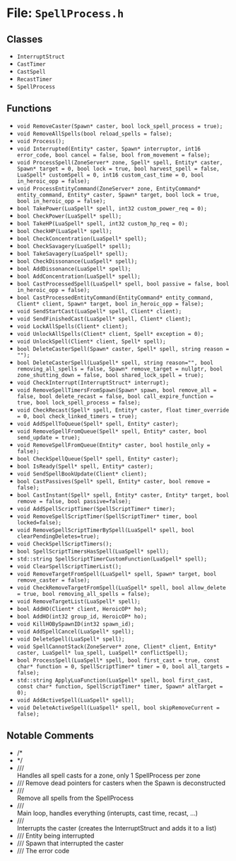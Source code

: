 # File: `SpellProcess.h`

## Classes

- `InterruptStruct`
- `CastTimer`
- `CastSpell`
- `RecastTimer`
- `SpellProcess`

## Functions

- `void RemoveCaster(Spawn* caster, bool lock_spell_process = true);`
- `void RemoveAllSpells(bool reload_spells = false);`
- `void Process();`
- `void Interrupted(Entity* caster, Spawn* interruptor, int16 error_code, bool cancel = false, bool from_movement = false);`
- `void ProcessSpell(ZoneServer* zone, Spell* spell, Entity* caster, Spawn* target = 0, bool lock = true, bool harvest_spell = false, LuaSpell* customSpell = 0, int16 custom_cast_time = 0, bool in_heroic_opp = false);`
- `void ProcessEntityCommand(ZoneServer* zone, EntityCommand* entity_command, Entity* caster, Spawn* target, bool lock = true, bool in_heroic_opp = false);`
- `bool TakePower(LuaSpell* spell, int32 custom_power_req = 0);`
- `bool CheckPower(LuaSpell* spell);`
- `bool TakeHP(LuaSpell* spell, int32 custom_hp_req = 0);`
- `bool CheckHP(LuaSpell* spell);`
- `bool CheckConcentration(LuaSpell* spell);`
- `bool CheckSavagery(LuaSpell* spell);`
- `bool TakeSavagery(LuaSpell* spell);`
- `bool CheckDissonance(LuaSpell* spell);`
- `bool AddDissonance(LuaSpell* spell);`
- `bool AddConcentration(LuaSpell* spell);`
- `bool CastProcessedSpell(LuaSpell* spell, bool passive = false, bool in_heroic_opp = false);`
- `bool CastProcessedEntityCommand(EntityCommand* entity_command, Client* client, Spawn* target, bool in_heroic_opp = false);`
- `void SendStartCast(LuaSpell* spell, Client* client);`
- `void SendFinishedCast(LuaSpell* spell, Client* client);`
- `void LockAllSpells(Client* client);`
- `void UnlockAllSpells(Client* client, Spell* exception = 0);`
- `void UnlockSpell(Client* client, Spell* spell);`
- `bool DeleteCasterSpell(Spawn* caster, Spell* spell, string reason = "");`
- `bool DeleteCasterSpell(LuaSpell* spell, string reason="", bool removing_all_spells = false, Spawn* remove_target = nullptr, bool zone_shutting_down = false, bool shared_lock_spell = true);`
- `void CheckInterrupt(InterruptStruct* interrupt);`
- `void RemoveSpellTimersFromSpawn(Spawn* spawn, bool remove_all = false, bool delete_recast = false, bool call_expire_function = true, bool lock_spell_process = false);`
- `void CheckRecast(Spell* spell, Entity* caster, float timer_override = 0, bool check_linked_timers = true);`
- `void AddSpellToQueue(Spell* spell, Entity* caster);`
- `void RemoveSpellFromQueue(Spell* spell, Entity* caster, bool send_update = true);`
- `void RemoveSpellFromQueue(Entity* caster, bool hostile_only = false);`
- `bool CheckSpellQueue(Spell* spell, Entity* caster);`
- `bool IsReady(Spell* spell, Entity* caster);`
- `void SendSpellBookUpdate(Client* client);`
- `bool CastPassives(Spell* spell, Entity* caster, bool remove = false);`
- `bool CastInstant(Spell* spell, Entity* caster, Entity* target, bool remove = false, bool passive=false);`
- `void AddSpellScriptTimer(SpellScriptTimer* timer);`
- `void RemoveSpellScriptTimer(SpellScriptTimer* timer, bool locked=false);`
- `void RemoveSpellScriptTimerBySpell(LuaSpell* spell, bool clearPendingDeletes=true);`
- `void CheckSpellScriptTimers();`
- `bool SpellScriptTimersHasSpell(LuaSpell* spell);`
- `std::string SpellScriptTimerCustomFunction(LuaSpell* spell);`
- `void ClearSpellScriptTimerList();`
- `void RemoveTargetFromSpell(LuaSpell* spell, Spawn* target, bool remove_caster = false);`
- `void CheckRemoveTargetFromSpell(LuaSpell* spell, bool allow_delete = true, bool removing_all_spells = false);`
- `void RemoveTargetList(LuaSpell* spell);`
- `bool AddHO(Client* client, HeroicOP* ho);`
- `bool AddHO(int32 group_id, HeroicOP* ho);`
- `void KillHOBySpawnID(int32 spawn_id);`
- `void AddSpellCancel(LuaSpell* spell);`
- `void DeleteSpell(LuaSpell* spell);`
- `void SpellCannotStack(ZoneServer* zone, Client* client, Entity* caster, LuaSpell* lua_spell, LuaSpell* conflictSpell);`
- `bool ProcessSpell(LuaSpell* spell, bool first_cast = true, const char* function = 0, SpellScriptTimer* timer = 0, bool all_targets = false);`
- `std::string ApplyLuaFunction(LuaSpell* spell, bool first_cast, const char* function, SpellScriptTimer* timer, Spawn* altTarget = 0);`
- `void AddActiveSpell(LuaSpell* spell);`
- `void DeleteActiveSpell(LuaSpell* spell, bool skipRemoveCurrent = false);`

## Notable Comments

- /*
- */
- /// <summary> Handles all spell casts for a zone, only 1 SpellProcess per zone </summary>
- /// Remove dead pointers for casters when the Spawn is deconstructed
- /// <summary>Remove all spells from the SpellProcess </summary>
- /// <summary>Main loop, handles everything (interupts, cast time, recast, ...) </summary>
- /// <summary>Interrupts the caster (creates the InterruptStruct and adds it to a list)</summary>
- /// <param name='caster'>Entity being interrupted</param>
- /// <param name='interruptor'>Spawn that interrupted the caster</param>
- /// <param name='error_code'>The error code</param>
